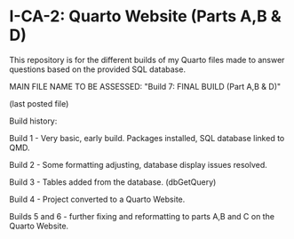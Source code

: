 # I-CA-2: Quarto Website (Parts A,B & D)
This repository is for the different builds of my Quarto files made to answer questions based on the provided SQL database.

MAIN FILE NAME TO BE ASSESSED: "Build 7: FINAL BUILD (Part A,B & D)"

(last posted file)

Build history:

Build 1 - Very basic, early build. Packages installed, SQL database linked to QMD.

Build 2 - Some formatting adjusting, database display issues resolved.

Build 3 - Tables added from the database. (dbGetQuery)

Build 4 - Project converted to a Quarto Website.

Builds 5 and 6 - further fixing and reformatting to parts A,B and C on the Quarto Website.
